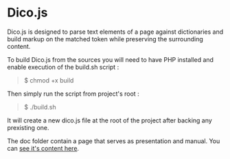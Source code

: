 # Dico.js

Dico.js is designed to parse text elements of a page against 
dictionaries and build markup on the matched token while preserving
the surrounding content.

To build Dico.js from the sources you will need to have PHP installed
and enable execution of the build.sh script :

>	$ chmod +x build

Then simply run the script from project's root :

>	$ ./build.sh
	
It will create a new dico.js file at the root of the project after 
backing any prexisting one.

The doc folder contain a page that serves as presentation and manual.
You can [see it's content here](https://drooleasy.github.io/dico.js/).
